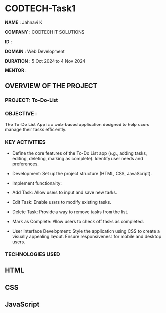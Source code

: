 # CODTECH-Task1
**NAME** : Jahnavi K

**COMPANY** : CODTECH IT SOLUTIONS

**ID** :  

**DOMAIN** : Web Development

**DURATION** : 5 Oct 2024 to 4 Nov 2024

**MENTOR** : 




## OVERVIEW OF THE PROJECT

### PROJECT: To-Do-List


### OBJECTIVE :
The To-Do List App is a web-based application designed to help users manage their tasks efficiently. 


### KEY ACTIVITIES
* Define the core features of the To-Do List app (e.g., adding tasks, editing, deleting, marking as complete).
Identify user needs and preferences.

* Development:
Set up the project structure (HTML, CSS, JavaScript).
* Implement functionality:
* Add Task: Allow users to input and save new tasks.
* Edit Task: Enable users to modify existing tasks.
* Delete Task: Provide a way to remove tasks from the list.
* Mark as Complete: Allow users to check off tasks as completed.

* User Interface Development:
Style the application using CSS to create a visually appealing layout.
Ensure responsiveness for mobile and desktop users.

### TECHNOLOGIES USED
## HTML
## CSS
## JavaScript
